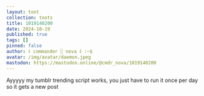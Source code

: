 ```yaml
---
layout: toot
collection: toots
title: 1019140200
date: 2024-10-19
published: true
tags: []
pinned: false
author: ⸸ commander ░ nova ⸸ :~$
avatar: /img/avatar/daemon.jpeg
mastodon: https://mastodon.online/@cmdr_nova/1019140200
---
```


Ayyyyy my tumblr trending script works, you just have to run it once per day so it gets a new post
